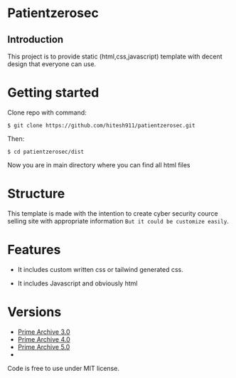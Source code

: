 # Patientzerosec
## Introduction

This project is to provide static (html,css,javascript) template with decent design that everyone can use.

# Getting started

Clone repo with command:

    $ git clone https://github.com/hitesh911/patientzerosec.git
    
Then:

    $ cd patientzerosec/dist

Now you are in main directory where you can find all html files

# Structure
This template is made with the intention to create cyber security cource selling site with appropriate information `But it could be customize easily`.

# Features

* It includes custom written css or tailwind generated css.

* It includes Javascript and obviously html

# Versions

* [Prime Archive 3.0](https://github.com/hitesh911/patientzerosec3.0)
* [Prime Archive 4.0](https://github.com/hitesh911/patientzerosec4.0)
* [Prime Archive 5.0](https://github.com/hitesh911/patientzero5.0)
* 
Code is free to use under MIT license.
